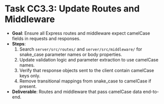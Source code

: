 # Task CC3.3: Update Routes and Middleware

- **Goal**: Ensure all Express routes and middleware expect camelCase fields in requests and responses.
- **Steps**:
  1. Search `server/src/routes/` and `server/src/middleware/` for snake_case parameter names or body properties.
  2. Update validation logic and parameter extraction to use camelCase names.
  3. Verify that response objects sent to the client contain camelCase keys only.
  4. Remove transitional mappings from snake_case to camelCase if present.
- **Deliverable**: Routes and middleware that pass camelCase data end-to-end.
